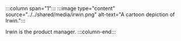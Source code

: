 :::column span="1":::
:::image type="content" source="../../shared/media/irwin.png" alt-text="A cartoon depiction of Irwin.":::

Irwin is the product manager.
:::column-end:::
